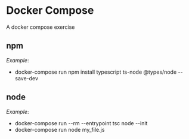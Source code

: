 # Docker Compose
A docker compose exercise

## npm
*Example*:
* docker-compose run npm install typescript ts-node @types/node --save-dev

## node
*Example*:
* docker-compose run --rm --entrypoint tsc node --init
* docker-compose run node my_file.js